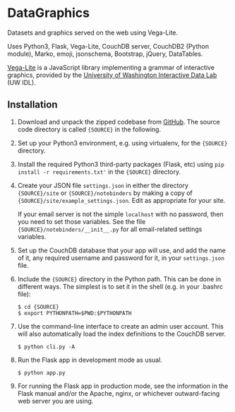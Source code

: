 # DataGraphics

Datasets and graphics served on the web using Vega-Lite.

Uses Python3, Flask, Vega-Lite, CouchDB server, CouchDB2 (Python module),
Marko, emoji, jsonschema, Bootstrap, jQuery, DataTables.

[Vega-Lite](https://vega.github.io/vega-lite/)
is a JavaScript library implementing a grammar of interactive graphics,
provided by the
[University of Washington Interactive Data Lab](https://idl.cs.washington.edu/)
(UW IDL).

## Installation

1. Download and unpack the zipped codebase from
   [GitHub](https://github.com/pekrau/NoteBinders). The source code
   directory is called `{SOURCE}` in the following.

2. Set up your Python3 environment, e.g. using virtualenv, for the
   `{SOURCE}` directory.

3. Install the required Python3 third-party packages (Flask, etc) using
   `pip install -r requirements.txt'` in the `{SOURCE}` directory.
   
4. Create your JSON file `settings.json` in either the directory
   `{SOURCE}/site` or `{SOURCE}/notebinders` by making a copy of 
   `{SOURCE}/site/example_settings.json`. Edit as appropriate for your site.
   
   If your email server is not the simple `localhost` with no password,
   then you need to set those variables. See the file
   `{SOURCE}/notebinders/__init__.py` for all email-related settings
   variables.

5. Set up the CouchDB database that your app will use, and add the name of
   it, any required username and password for it, in your `settings.json`
   file.

6. Include the `{SOURCE}` directory in the Python path. This can be done
   in different ways. The simplest is to set it in the shell
   (e.g. in your .bashrc file):
   ```
   $ cd {SOURCE}
   $ export PYTHONPATH=$PWD:$PYTHONPATH
   ```

7. Use the command-line interface to create an admin user account.
   This will also automatically load the index definitions to
   the CouchDB server.
   ```
   $ python cli.py -A
   ```

8. Run the Flask app in development mode as usual.
   ```
   $ python app.py
   ```

9. For running the Flask app in production mode, see the information
   in the Flask manual and/or the Apache, nginx, or whichever
   outward-facing web server you are using.

